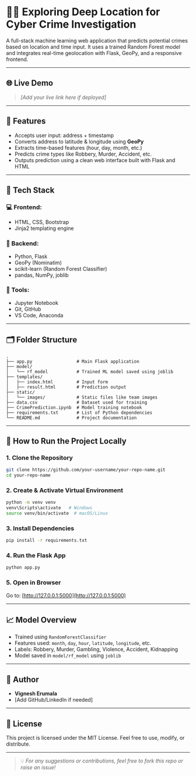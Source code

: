 
# 🕵️‍♂️ Exploring Deep Location for Cyber Crime Investigation

A full-stack machine learning web application that predicts potential crimes based on location and time input. It uses a trained Random Forest model and integrates real-time geolocation with Flask, GeoPy, and a responsive frontend.

---

## 🌐 Live Demo

> _[Add your live link here if deployed]_

---

## 📌 Features

- Accepts user input: address + timestamp
- Converts address to latitude & longitude using **GeoPy**
- Extracts time-based features (hour, day, month, etc.)
- Predicts crime types like Robbery, Murder, Accident, etc.
- Outputs prediction using a clean web interface built with Flask and HTML

---

## 🧰 Tech Stack

### 💻 Frontend:
- HTML, CSS, Bootstrap
- Jinja2 templating engine

### 🧠 Backend:
- Python, Flask
- GeoPy (Nominatim)
- scikit-learn (Random Forest Classifier)
- pandas, NumPy, joblib

### 🧪 Tools:
- Jupyter Notebook
- Git, GitHub
- VS Code, Anaconda

---

## 🗂️ Folder Structure

```
.
├── app.py                 # Main Flask application
├── model/
│   └── rf_model           # Trained ML model saved using joblib
├── templates/
│   ├── index.html         # Input form
│   ├── result.html        # Prediction output
├── static/
│   └── images/            # Static files like team images
├── data.csv               # Dataset used for training
├── CrimePrediction.ipynb  # Model training notebook
├── requirements.txt       # List of Python dependencies
└── README.md              # Project documentation
```

---

## 🚀 How to Run the Project Locally

### 1. Clone the Repository
```bash
git clone https://github.com/your-username/your-repo-name.git
cd your-repo-name
```

### 2. Create & Activate Virtual Environment
```bash
python -m venv venv
venv\Scripts\activate   # Windows
source venv/bin/activate  # macOS/Linux
```

### 3. Install Dependencies
```bash
pip install -r requirements.txt
```

### 4. Run the Flask App
```bash
python app.py
```

### 5. Open in Browser
Go to: [http://127.0.0.1:5000](http://127.0.0.1:5000)

---

## 📈 Model Overview

- Trained using `RandomForestClassifier`
- Features used: `month`, `day`, `hour`, `latitude`, `longitude`, etc.
- Labels: Robbery, Murder, Gambling, Violence, Accident, Kidnapping
- Model saved in `model/rf_model` using `joblib`

---

## 👤 Author

- **Vignesh Erumala**
- [Add GitHub/LinkedIn if needed]

---

## 📜 License

This project is licensed under the MIT License. Feel free to use, modify, or distribute.

---

> 💡 _For any suggestions or contributions, feel free to fork this repo or raise an issue!_
